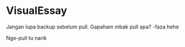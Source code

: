 # VisualEssay
Jangan lupa backup sebelum pull.
Gapaham mbak pull apa? -faza
hehe
<p> Nge-pull tu narik </p>
